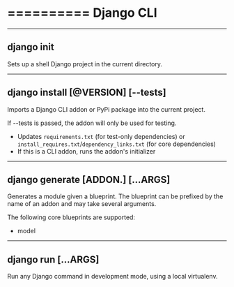 ==========
Django CLI
==========

-------------------------------------------------------------------------------
django init <APP>
-------------------------------------------------------------------------------

Sets up a shell Django project in the current directory.

-------------------------------------------------------------------------------
django install <ADDON>[@VERSION] [--tests]
-------------------------------------------------------------------------------

Imports a Django CLI addon or PyPi package into the current project.

If --tests is passed, the addon will only be used for testing.

- Updates `requirements.txt` (for test-only dependencies) 
  or `install_requires.txt`/`dependency_links.txt` (for core dependencies)
- If this is a CLI addon, runs the addon's initializer

-------------------------------------------------------------------------------
django generate [ADDON.]<BLUEPRINT> [...ARGS]
-------------------------------------------------------------------------------

Generates a module given a blueprint. The blueprint can be prefixed by the name
of an addon and may take several arguments.

The following core blueprints are supported:

* model

-------------------------------------------------------------------------------
django run <COMMAND> [...ARGS]
-------------------------------------------------------------------------------

Run any Django command in development mode, using a local virtualenv.

